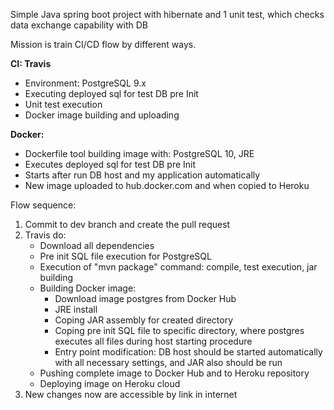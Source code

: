 Simple Java spring boot project with hibernate and 1 unit test, which checks data exchange capability with DB

Mission is train CI/CD flow by different ways.

**CI: Travis**
- Environment: PostgreSQL 9.x
- Executing deployed sql for test DB pre Init
- Unit test execution
- Docker image building and uploading

**Docker:**
- Dockerfile tool building image with: PostgreSQL 10, JRE
- Executes deployed sql for test DB pre Init
- Starts after run DB host and my application automatically
- New image uploaded to hub.docker.com and when copied to Heroku

Flow sequence:
1. Commit to dev branch and create the pull request
2. Travis do:
	- Download all dependencies
	- Pre init SQL file execution for PostgreSQL 
	- Execution of "mvn package" command: compile, test execution, jar building
	- Building Docker image:
		- Download image postgres from Docker Hub
		- JRE install
		- Coping JAR assembly for created directory
		- Coping pre init SQL file to specific directory, where postgres executes all files during host starting procedure
		- Entry point modification: DB host should be started automatically with all necessary settings, and JAR also should be run
	- Pushing complete image to Docker Hub and to Heroku repository
	- Deploying image on Heroku cloud
3. New changes now are accessible by link in internet